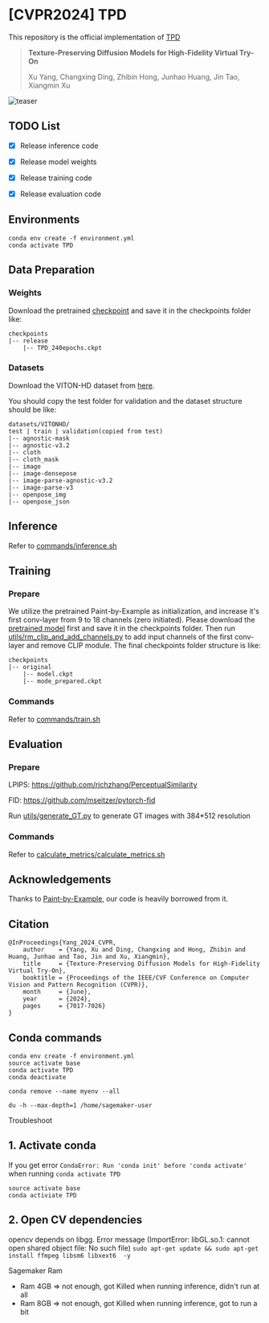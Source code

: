 # [CVPR2024] TPD

This repository is the official implementation of [TPD](https://arxiv.org/abs/2404.01089)

> **Texture-Preserving Diffusion Models for High-Fidelity Virtual Try-On**
>
> Xu Yang, Changxing Ding, Zhibin Hong, Junhao Huang, Jin Tao, Xiangmin Xu

![teaser](./assets/Teaser.jpg)&nbsp;

## TODO List

- [x] Release inference code
- [x] Release model weights
- [x] Release training code
- [x] Release evaluation code



## Environments

```
conda env create -f environment.yml
conda activate TPD
```



## Data Preparation

### Weights

Download the pretrained [checkpoint](https://drive.google.com/file/d/1twsjZ0kQkyFdfLcw8EYmvQmsRIgqnI3o/view?usp=sharing) and save it in the checkpoints folder like: 

```
checkpoints
|-- release
	|-- TPD_240epochs.ckpt
```



### Datasets

Download the VITON-HD dataset from [here](https://github.com/shadow2496/VITON-HD).

You should copy the test folder for validation and the dataset structure should be like: 

```
datasets/VITONHD/
test | train | validation(copied from test)
|-- agnostic-mask
|-- agnostic-v3.2
|-- cloth
|-- cloth_mask
|-- image
|-- image-densepose
|-- image-parse-agnostic-v3.2
|-- image-parse-v3
|-- openpose_img
|-- openpose_json
```



## Inference

Refer to [commands/inference.sh](./commands/inference.sh)


## Training

### Prepare

We utilize the pretrained Paint-by-Example as initialization, and increase it's first conv-layer from 9 to 18 channels (zero initiated).  Please download the [pretrained model](https://github.com/Fantasy-Studio/Paint-by-Example) first and save it in the checkpoints folder. Then run [utils/rm_clip_and_add_channels.py](./utils/rm_clip_and_add_channels.py) to add input channels of the first conv-layer and remove CLIP module. The final checkpoints folder structure is like: 

```
checkpoints
|-- original
	|-- model.ckpt
	|-- mode_prepared.ckpt	
```

### Commands

Refer to [commands/train.sh](./commands/train.sh)



## Evaluation

### Prepare 

LPIPS: https://github.com/richzhang/PerceptualSimilarity

FID: https://github.com/mseitzer/pytorch-fid

Run [utils/generate_GT.py](./utils/generate_GT.py) to generate GT images with 384*512 resolution



### Commands

Refer to  [calculate_metrics/calculate_metrics.sh](./calculate_metrics/calculate_metrics.sh)



## Acknowledgements

Thanks to [Paint-by-Example](https://github.com/Fantasy-Studio/Paint-by-Example), our code is heavily borrowed from it. 




## Citation

```
@InProceedings{Yang_2024_CVPR,
    author    = {Yang, Xu and Ding, Changxing and Hong, Zhibin and Huang, Junhao and Tao, Jin and Xu, Xiangmin},
    title     = {Texture-Preserving Diffusion Models for High-Fidelity Virtual Try-On},
    booktitle = {Proceedings of the IEEE/CVF Conference on Computer Vision and Pattern Recognition (CVPR)},
    month     = {June},
    year      = {2024},
    pages     = {7017-7026}
}
```


## Conda commands
```
conda env create -f environment.yml
source activate base
conda activate TPD
conda deactivate

conda remove --name myenv --all

du -h --max-depth=1 /home/sagemaker-user

```


Troubleshoot

## 1. Activate conda
If you get error `CondaError: Run 'conda init' before 'conda activate'` when running `conda activate TPD`
```
source activate base
conda activiate TPD

```
## 2. Open CV dependencies
opencv depends on libgg. Error message (ImportError: libGL.so.1: cannot open shared object file: No such file) `sudo apt-get update && sudo apt-get install ffmpeg libsm6 libxext6  -y`





Sagemaker Ram
- Ram 4GB => not enough, got Killed when running inference, didn't run at all
- Ram 8GB => not enough, got Killed when running inference, got to run a bit